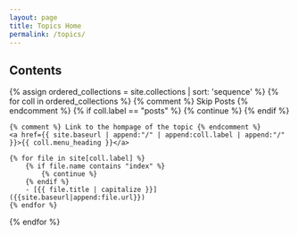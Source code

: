 ```yaml
---
layout: page
title: Topics Home
permalink: /topics/
---
```


## Contents

{% assign ordered_collections = site.collections | sort: 'sequence' %}
{% for coll in ordered_collections %}
    {% comment %} Skip Posts {% endcomment %}
    {% if coll.label == "posts" %} 
        {% continue %} 
    {% endif %}
  
    {% comment %} Link to the hompage of the topic {% endcomment %}
    <a href={{ site.baseurl | append:"/" | append:coll.label | append:"/" }}>{{ coll.menu_heading }}</a>
    
    {% for file in site[coll.label] %}
        {% if file.name contains "index" %}
      	    {% continue %}
        {% endif %}
        - [{{ file.title | capitalize }}]({{site.baseurl|append:file.url}})
    {% endfor %}
{% endfor %}